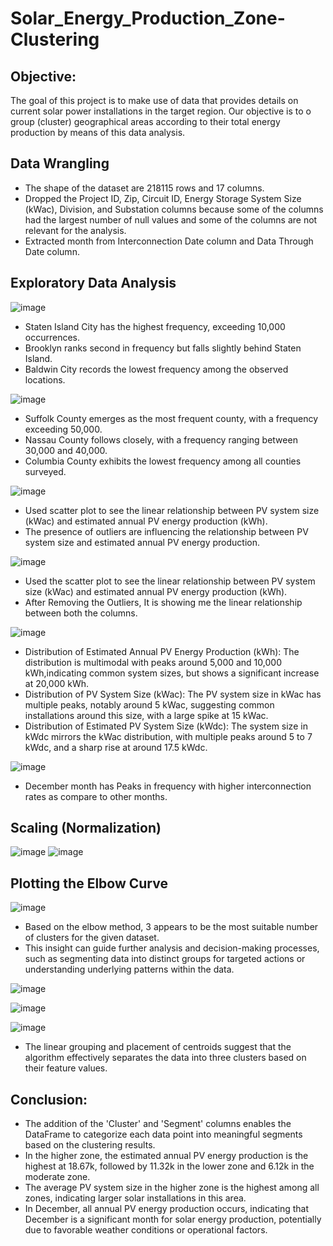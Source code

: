 # Solar_Energy_Production_Zone-Clustering

## Objective:
The goal of this project is to make use of data that provides details on current solar power installations in the target region. Our objective is to o group (cluster) geographical areas according to their total energy production by means of this data analysis.

## Data Wrangling

- The shape of the dataset are 218115 rows and 17 columns.
- Dropped the Project ID, Zip, Circuit ID, Energy Storage System Size (kWac), Division, and Substation columns because some of the columns had the largest number of null values and some of the columns are not relevant for the analysis.
- Extracted month from Interconnection Date column and Data Through Date column.

## Exploratory Data Analysis

![image](https://github.com/user-attachments/assets/b9db2f72-3b46-4186-a226-f083d62bdfc2)

- Staten Island City has the highest frequency, exceeding 10,000 occurrences.
- Brooklyn ranks second in frequency but falls slightly behind Staten Island.
- Baldwin City records the lowest frequency among the observed locations.

![image](https://github.com/user-attachments/assets/b8e2373e-09f1-4535-845d-054e334f2c29)

- Suffolk County emerges as the most frequent county, with a frequency exceeding 50,000.
- Nassau County follows closely, with a frequency ranging between 30,000 and 40,000.
- Columbia County exhibits the lowest frequency among all counties surveyed.

![image](https://github.com/user-attachments/assets/5cd70df5-723c-42e2-b4cb-a68569fc500e)

- Used scatter plot to see the linear relationship between PV system size (kWac) and estimated annual PV energy production (kWh).
- The presence of outliers are influencing the relationship between PV system size and estimated annual PV energy production.

![image](https://github.com/user-attachments/assets/b2e53d29-2e1d-4d23-ac02-92f1f3501745)

- Used the scatter plot to see the linear relationship between PV system size (kWac) and estimated annual PV energy production (kWh).
- After Removing the Outliers, It is showing me the linear relationship between both the columns.

![image](https://github.com/user-attachments/assets/61be5519-60e9-4643-b7e5-8f8915f13605)

- Distribution of Estimated Annual PV Energy Production (kWh): The distribution is multimodal with peaks around 5,000 and 10,000 kWh,indicating common system sizes, but shows a significant increase at 20,000 kWh.
- Distribution of PV System Size (kWac): The PV system size in kWac has multiple peaks, notably around 5 kWac, suggesting common installations around this size, with a large spike at 15 kWac.
- Distribution of Estimated PV System Size (kWdc): The system size in kWdc mirrors the kWac distribution, with multiple peaks around 5 to 7 kWdc, and a sharp rise at around 17.5 kWdc.

![image](https://github.com/user-attachments/assets/d6ff69df-7dc2-43e9-a164-e6bef811f7b3)

- December month has Peaks in frequency with higher interconnection rates as compare to other months.

## Scaling (Normalization)
![image](https://github.com/user-attachments/assets/56dc2e74-c21f-4116-b154-ff103ba9ad36)
![image](https://github.com/user-attachments/assets/2530fa1e-dab5-42d5-bba0-9a1295342978)

## Plotting the Elbow Curve

![image](https://github.com/user-attachments/assets/2ecc8e46-651c-472d-97e6-c86f2b2eacd0)
- Based on the elbow method, 3 appears to be the most suitable number of clusters for the given dataset.
- This insight can guide further analysis and decision-making processes, such as segmenting data into distinct groups for targeted actions or understanding underlying patterns within the data.


![image](https://github.com/user-attachments/assets/6f4566dc-6005-4fdd-a57c-9821cb3bffe4)

![image](https://github.com/user-attachments/assets/e16c4194-ab46-47ed-ba26-98348d256474)

![image](https://github.com/user-attachments/assets/95954179-eae0-4e62-95f3-a5df11cdf11a)

- The linear grouping and placement of centroids suggest that the algorithm effectively separates the data into three clusters based on their feature values.

## Conclusion:
- The addition of the 'Cluster' and 'Segment' columns enables the DataFrame to categorize each data point into meaningful segments based on the clustering results.
- In the higher zone, the estimated annual PV energy production is the highest at 18.67k, followed by 11.32k in the lower zone and 6.12k in the moderate zone.
- The average PV system size in the higher zone is the highest among all zones, indicating larger solar installations in this area.
- In December, all annual PV energy production occurs, indicating that December is a significant month for solar energy production, potentially due to favorable weather conditions or operational factors.

